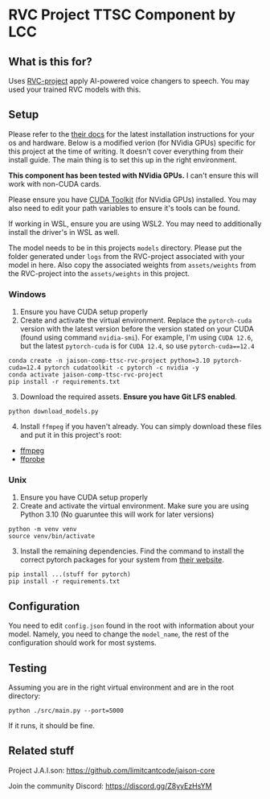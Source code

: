 # RVC Project TTSC Component by LCC

## What is this for?
Uses [RVC-project](https://github.com/RVC-Project/Retrieval-based-Voice-Conversion-WebUI) apply AI-powered voice changers to speech. You may used your trained RVC models with this. 

## Setup

Please refer to the [their docs](https://github.com/RVC-Project/Retrieval-based-Voice-Conversion-WebUI/blob/main/docs/en/README.en.md) for the latest installation instructions for your os and hardware. Below is a modified verion (for NVidia GPUs) specific for this project at the time of writing. It doesn't cover everything from their install guide. The main thing is to set this up in the right environment.

**This component has been tested with NVidia GPUs.** I can't ensure this will work with non-CUDA cards.

Please ensure you have [CUDA Toolkit](https://developer.nvidia.com/cuda-downloads) (for NVidia GPUs) installed. You may also need to edit your path variables to ensure it's tools can be found.

If working in WSL, ensure you are using WSL2. You may need to additionally install the driver's in WSL as well.

The model needs to be in this projects `models` directory. Please put the folder generated under `logs` from the RVC-project associated with your model in here. Also copy the associated weights from `assets/weights` from the RVC-project into the `assets/weights` in this project.

### Windows
1. Ensure you have CUDA setup properly
2. Create and activate the virtual environment. Replace the `pytorch-cuda` version with the latest version before the version stated on your CUDA (found using command `nvidia-smi`). For example, I'm using `CUDA 12.6`, but the latest `pytorch-cuda` is for `CUDA 12.4`, so use `pytorch-cuda==12.4`
```
conda create -n jaison-comp-ttsc-rvc-project python=3.10 pytorch-cuda=12.4 pytorch cudatoolkit -c pytorch -c nvidia -y
conda activate jaison-comp-ttsc-rvc-project
pip install -r requirements.txt
```
3. Download the required assets. **Ensure you have Git LFS enabled**.
```
python download_models.py
```
4. Install `ffmpeg` if you haven't already. You can simply download these files and put it in this project's root:

- [ffmpeg](https://huggingface.co/lj1995/VoiceConversionWebUI/blob/main/ffmpeg.exe)
- [ffprobe](https://huggingface.co/lj1995/VoiceConversionWebUI/blob/main/ffprobe.exe)

### Unix
1. Ensure you have CUDA setup properly
2. Create and activate the virtual environment. Make sure you are using Python 3.10 (No guaruntee this will work for later versions)
```
python -m venv venv
source venv/bin/activate
```
3. Install the remaining dependencies. Find the command to install the correct pytorch packages for your system from [their website](https://pytorch.org/get-started/locally/).
```
pip install ...(stuff for pytorch)
pip install -r requirements.txt
```

## Configuration
You need to edit `config.json` found in the root with information about your model. Namely, you need to change the `model_name`, the rest of the configuration should work for most systems.

## Testing
Assuming you are in the right virtual environment and are in the root directory:
```
python ./src/main.py --port=5000
```
If it runs, it should be fine.

## Related stuff
Project J.A.I.son: https://github.com/limitcantcode/jaison-core

Join the community Discord: https://discord.gg/Z8yyEzHsYM

